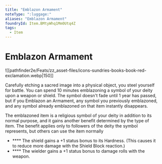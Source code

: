 ```yaml
---
title: "Emblazon Armament"
noteType: ":luggage:"
aliases: "Emblazon Armament"
foundryId: Item.BMtyWhq1Mm0Utq4Z
tags:
  - Item
---
```


# Emblazon Armament
![[pathfinder2e/Feats/zz_asset-files/icons-sundries-books-book-red-exclamation.webp|150]]

Carefully etching a sacred image into a physical object, you steel yourself for battle. You can spend 10 minutes emblazoning a symbol of your deity upon a weapon or shield. The symbol doesn't fade until 1 year has passed, but if you Emblazon an Armament, any symbol you previously emblazoned, and any symbol already emblazoned on that item instantly disappears.

The emblazoned item is a religious symbol of your deity in addition to its normal purpose, and it gains another benefit determined by the type of item. The benefit applies only to followers of the deity the symbol represents, but others can use the item normally

*   **** The shield gains a +1 status bonus to its Hardness. (This causes it to reduce more damage with the Shield Block reaction.)
*   **** The wielder gains a +1 status bonus to damage rolls with the weapon.
